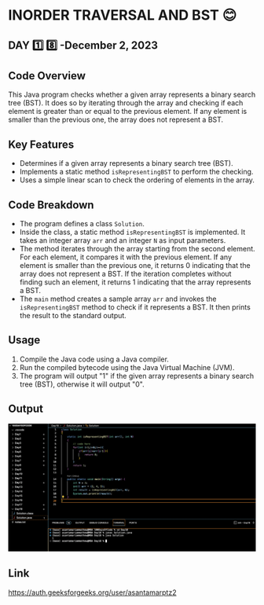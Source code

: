 # INORDER TRAVERSAL AND BST :blush:
## DAY :one: :eight: -December 2, 2023

## Code Overview
This Java program checks whether a given array represents a binary search tree (BST). It does so by iterating through the array and checking if each element is greater than or equal to the previous element. If any element is smaller than the previous one, the array does not represent a BST.


## Key Features
- Determines if a given array represents a binary search tree (BST).
- Implements a static method `isRepresentingBST` to perform the checking.
- Uses a simple linear scan to check the ordering of elements in the array.


## Code Breakdown
- The program defines a class `Solution`.
- Inside the class, a static method `isRepresentingBST` is implemented. It takes an integer array `arr` and an integer `N` as input parameters.
- The method iterates through the array starting from the second element. For each element, it compares it with the previous element. If any element is smaller than the previous one, it returns 0 indicating that the array does not represent a BST. If the iteration completes without finding such an element, it returns 1 indicating that the array represents a BST.
- The `main` method creates a sample array `arr` and invokes the `isRepresentingBST` method to check if it represents a BST. It then prints the result to the standard output.

## Usage
1. Compile the Java code using a Java compiler.
2. Run the compiled bytecode using the Java Virtual Machine (JVM).
3. The program will output "1" if the given array represents a binary search tree (BST), otherwise it will output "0".


## Output

![Reference Image](s18.png)

## Link
<https://auth.geeksforgeeks.org/user/asantamarptz2>